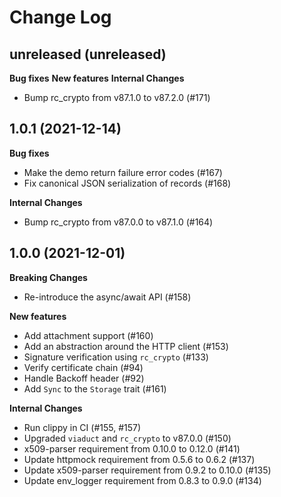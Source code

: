 # Change Log

## unreleased (unreleased)

**Bug fixes**
**New features**
**Internal Changes**
- Bump rc_crypto from v87.1.0 to v87.2.0 (#171)

## 1.0.1 (2021-12-14)

**Bug fixes**
- Make the demo return failure error codes (#167)
- Fix canonical JSON serialization of records (#168)

**Internal Changes**
- Bump rc_crypto from v87.0.0 to v87.1.0 (#164)


## 1.0.0 (2021-12-01)

**Breaking Changes**
- Re-introduce the async/await API (#158)

**New features**
- Add attachment support (#160)
- Add an abstraction around the HTTP client (#153)
- Signature verification using `rc_crypto` (#133)
- Verify certificate chain (#94)
- Handle Backoff header (#92)
- Add `Sync` to the `Storage` trait (#161)

**Internal Changes**
- Run clippy in CI (#155, #157)
- Upgraded `viaduct` and `rc_crypto` to v87.0.0 (#150)
- x509-parser requirement from 0.10.0 to 0.12.0 (#141)
- Update httpmock requirement from 0.5.6 to 0.6.2 (#137)
- Update x509-parser requirement from 0.9.2 to 0.10.0 (#135)
- Update env_logger requirement from 0.8.3 to 0.9.0 (#134)
